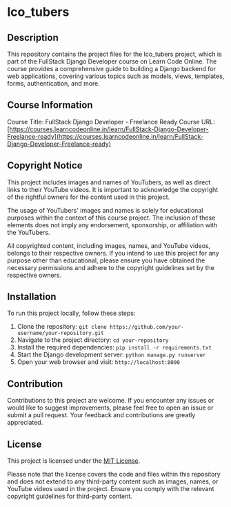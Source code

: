 # lco_tubers

## Description

This repository contains the project files for the lco_tubers project, which is part of the FullStack Django Developer course on Learn Code Online. The course provides a comprehensive guide to building a Django backend for web applications, covering various topics such as models, views, templates, forms, authentication, and more.

## Course Information

Course Title: FullStack Django Developer - Freelance Ready
Course URL: [https://courses.learncodeonline.in/learn/FullStack-Django-Developer-Freelance-ready](https://courses.learncodeonline.in/learn/FullStack-Django-Developer-Freelance-ready)

## Copyright Notice

This project includes images and names of YouTubers, as well as direct links to their YouTube videos. It is important to acknowledge the copyright of the rightful owners for the content used in this project.

The usage of YouTubers' images and names is solely for educational purposes within the context of this course project. The inclusion of these elements does not imply any endorsement, sponsorship, or affiliation with the YouTubers.

All copyrighted content, including images, names, and YouTube videos, belongs to their respective owners. If you intend to use this project for any purpose other than educational, please ensure you have obtained the necessary permissions and adhere to the copyright guidelines set by the respective owners.

## Installation

To run this project locally, follow these steps:

1. Clone the repository: `git clone https://github.com/your-username/your-repository.git`
2. Navigate to the project directory: `cd your-repository`
3. Install the required dependencies: `pip install -r requirements.txt`
4. Start the Django development server: `python manage.py runserver`
5. Open your web browser and visit: `http://localhost:8000`

## Contribution

Contributions to this project are welcome. If you encounter any issues or would like to suggest improvements, please feel free to open an issue or submit a pull request. Your feedback and contributions are greatly appreciated.

## License

This project is licensed under the [MIT License](LICENSE).

Please note that the license covers the code and files within this repository and does not extend to any third-party content such as images, names, or YouTube videos used in the project. Ensure you comply with the relevant copyright guidelines for third-party content.
